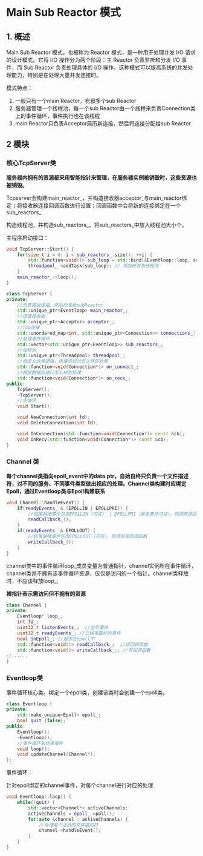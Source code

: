 # Main Sub Reactor 模式

## 1. 概述

Main Sub Reactor 模式，也被称为 Reactor 模式，是一种用于处理并发 I/O 请求的设计模式。它将 I/O 操作分为两个阶段：主 Reactor 负责监听和分发 I/O 事件，而 Sub Reactor 负责处理具体的 I/O 操作。这种模式可以提高系统的并发处理能力，特别是在处理大量并发连接时。

模式特点：

1. 一般只有一个main Reactor，有很多个sub Reactor
2. 服务器管理一个线程池，每一个sub Reactor由一个线程来负责Connection类上的事件循环，事件执行也在该线程
3. main Reactor只负责Acceptor简历新连接，然后将连接分配给sub Reactor

## 2 模块

### 核心TcpServer类

**服务器内拥有的资源都采用智能指针来管理，在服务器实例被销毁时，这些资源也被销毁。**

Tcpserver会构建main_reactor_，并构造接收器acceptor_与main_reactor绑定；将接收器连接回调函数进行设置；回调函数中会将新的连接绑定在一个sub_reactors_

构造线程池，并构造sub_reactors_，将sub_reactors_中放入线程池大小个。

主程序启动接口：

```cpp
void TcpServer::Start() {
    for(size_t i = 0; i < sub_reactors_.size(); ++i) {
        std::function<void()> sub_loop = std::bind(&Eventloop::loop, sub_reactors_[i].get());
        threadpool_->addTask(sub_loop); // 添加任务到线程池
    }
    main_reactor_->loop();
}
```



```c++
class TcpServer {
private:
    //负责接受连接，然后分发给subReactor
    std::unique_ptr<Eventloop> main_reactor_;
    //连接接收器
    std::unique_ptr<Acceptor> acceptor_;
	//Tcp连接
    std::unordered_map<int, std::unique_ptr<Connection>> connections_;
    //处理事件循环
    std::vector<std::unique_ptr<Eventloop>> sub_reactors_;
	//线程池
    std::unique_ptr<Threadpool> threadpool_;
	//自定义业务逻辑，连接后进行怎么样的处理
    std::function<void(Connection*)> on_connect_;
    //接受数据后进行怎么样的处理
    std::function<void(Connection*)> on_recv_;
public:
    TcpServer();
    ~TcpServer();
    //主循环
    void Start();

    void NewConnection(int fd);
    void DeleteConnection(int fd);

    void OnConnection(std::function<void(Connection*)> const &cb);
    void OnRecv(std::function<void(Connection*)> const &cb);
}
```

### Channel 类

**每个channel类指向epoll_event中的data.ptr，自始自终只负责一个文件描述符，对不同的服务、不同事件类型做出相应的处理。Channel类构建时应绑定Epoll，通过Eventloop类与Epoll构建联系**

```cpp
void Channel::handleEvent() {
    if(readyEvents_ & (EPOLLIN | EPOLLPRI)) {
        //如果就绪事件包含EPOLLIN（可读） | EPOLLPRI（紧急事件可读），则调用读回调函数
        readCallback_();
    }
    if(readyEvents_ & EPOLLOUT) {
        //如果就绪事件包含EPOLLOUT（可写），则调用写回调函数
        writeCallback_();
    }
}
```

channel类中的事件循环loop_成员变量为普通指针，channel实例所在事件循环，channel类并不拥有该事件循环资源，仅仅是访问的一个指针。channel类释放时，不应该释放loop_;

**裸指针表示需访问但不拥有的资源**

```cpp
class Channel {
private:
    Eventloop* loop_;
    int fd_;
    uint32_t listenEvents_;  //监听事件
    uint32_t readyEvents_; //已经准备好的事件
    bool inEpoll_; //是否在epoll中
    std::function<void()> readCallback_;  //读回调函数
    std::function<void()> writeCallback_;; //写回调函数
//......
}
```

### Eventloop类

事件循环核心类。绑定一个epoll类，创建该类时会创建一个epoll类。

```cpp
class Eventloop {
private:
    std::make_unique<Epoll> epoll_;
    bool quit_{false};
public:
    Eventloop();
    ~Eventloop();
    //事件循环来处理事件
    void loop();
    void updateChannel(Channel*);
};
```

事件循环：

针对epoll绑定的channel事件，对每个channel进行对应的处理

```cpp
void Eventloop::loop() {
    while(!quit) {
        std::vector<Channel*> activeChannels;
        activeChannels = epoll_->poll();
        for(auto &channel : activeChannels) {
            //处理每个活跃的文件描述符
            channel->handleEvent();
        }
    }
}
```

